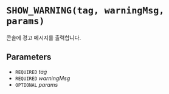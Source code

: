 # `SHOW_WARNING(tag, warningMsg, params)`
콘솔에 경고 메시지를 출력합니다.

## Parameters
* `REQUIRED` *tag*
* `REQUIRED` *warningMsg*
* `OPTIONAL` *params*
